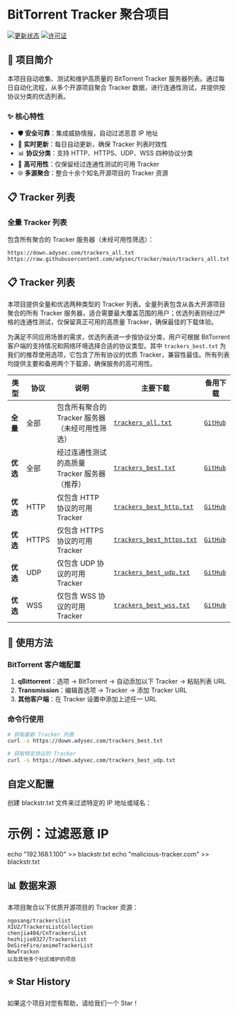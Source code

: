 # BitTorrent Tracker 聚合项目

[![更新状态](https://github.com/adysec/tracker/workflows/Daily%20Update%20Tracker/badge.svg)](https://github.com/adysec/tracker/actions)
[![许可证](https://img.shields.io/github/license/adysec/tracker)](LICENSE)

## 📖 项目简介

本项目自动收集、测试和维护高质量的 BitTorrent Tracker 服务器列表。通过每日自动化流程，从多个开源项目聚合 Tracker 数据，进行连通性测试，并提供按协议分类的优选列表。

### ✨ 核心特性

- 🛡️ **安全可靠**：集成威胁情报，自动过滤恶意 IP 地址
- 🔄 **实时更新**：每日自动更新，确保 Tracker 列表时效性
- 📊 **协议分类**：支持 HTTP、HTTPS、UDP、WSS 四种协议分类
- 🚀 **高可用性**：仅保留经过连通性测试的可用 Tracker
- 🌐 **多源聚合**：整合十余个知名开源项目的 Tracker 资源

## 📋 Tracker 列表

### 全量 Tracker 列表

包含所有聚合的 Tracker 服务器（未经可用性筛选）：

```
https://down.adysec.com/trackers_all.txt
https://raw.githubusercontent.com/adysec/tracker/main/trackers_all.txt
```

## 📋 Tracker 列表

本项目提供全量和优选两种类型的 Tracker 列表。全量列表包含从各大开源项目聚合的所有 Tracker 服务器，适合需要最大覆盖范围的用户；优选列表则经过严格的连通性测试，仅保留真正可用的高质量 Tracker，确保最佳的下载体验。

为满足不同应用场景的需求，优选列表进一步按协议分类，用户可根据 BitTorrent 客户端的支持情况和网络环境选择合适的协议类型。其中 `trackers_best.txt` 为我们的推荐使用选项，它包含了所有协议的优质 Tracker，兼容性最佳。所有列表均提供主要和备用两个下载源，确保服务的高可用性。

| 类型 | 协议 | 说明 | 主要下载 | 备用下载 |
|------|------|------|----------|----------|
| **全量** | 全部 | 包含所有聚合的 Tracker 服务器（未经可用性筛选） | [`trackers_all.txt`](https://down.adysec.com/trackers_all.txt) | [`GitHub`](https://raw.githubusercontent.com/adysec/tracker/main/trackers_all.txt) |
| **优选** | 全部 | 经过连通性测试的高质量 Tracker 服务器（推荐） | [`trackers_best.txt`](https://down.adysec.com/trackers_best.txt) | [`GitHub`](https://raw.githubusercontent.com/adysec/tracker/main/trackers_best.txt) |
| **优选** | HTTP | 仅包含 HTTP 协议的可用 Tracker | [`trackers_best_http.txt`](https://down.adysec.com/trackers_best_http.txt) | [`GitHub`](https://raw.githubusercontent.com/adysec/tracker/main/trackers_best_http.txt) |
| **优选** | HTTPS | 仅包含 HTTPS 协议的可用 Tracker | [`trackers_best_https.txt`](https://down.adysec.com/trackers_best_https.txt) | [`GitHub`](https://raw.githubusercontent.com/adysec/tracker/main/trackers_best_https.txt) |
| **优选** | UDP | 仅包含 UDP 协议的可用 Tracker | [`trackers_best_udp.txt`](https://down.adysec.com/trackers_best_udp.txt) | [`GitHub`](https://raw.githubusercontent.com/adysec/tracker/main/trackers_best_udp.txt) |
| **优选** | WSS | 仅包含 WSS 协议的可用 Tracker | [`trackers_best_wss.txt`](https://down.adysec.com/trackers_best_wss.txt) | [`GitHub`](https://raw.githubusercontent.com/adysec/tracker/main/trackers_best_wss.txt) |

## 🔧 使用方法

### BitTorrent 客户端配置

1. **qBittorrent**：选项 → BitTorrent → 自动添加以下 Tracker → 粘贴列表 URL
2. **Transmission**：编辑首选项 → Tracker → 添加 Tracker URL
3. **其他客户端**：在 Tracker 设置中添加上述任一 URL

### 命令行使用

```bash
# 获取最新 Tracker 列表
curl -s https://down.adysec.com/trackers_best.txt

# 获取特定协议的 Tracker
curl -s https://down.adysec.com/trackers_best_udp.txt
```

## 自定义配置

创建 blackstr.txt 文件来过滤特定的 IP 地址或域名：

# 示例：过滤恶意 IP
echo "192.168.1.100" >> blackstr.txt
echo "malicious-tracker.com" >> blackstr.txt

## 📊 数据来源

本项目聚合以下优质开源项目的 Tracker 资源：

    ngosang/trackerslist
    XIU2/TrackersListCollection
    chenjia404/CnTrackersList
    hezhijie0327/Trackerslist
    DeSireFire/animeTrackerList
    NewTrackon
    以及其他多个社区维护的项目

## ⭐ Star History

如果这个项目对您有帮助，请给我们一个 Star！
